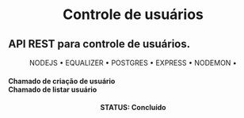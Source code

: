 <h1 align="center">Controle de usuários</h1>

## API REST para controle de usuários.

<p align="center">
 <a >NODEJS</a> •
 <a >EQUALIZER</a> • 
 <a >POSTGRES</a> • 
 <a >EXPRESS</a> • 
 <a >NODEMON</a> • 
</p>

<h4>
	Chamado de criação de usuário
	<br>
	Chamado de listar usuário
</h4>

<h4 align="center"> 
	  STATUS: Concluído 
</h4>
